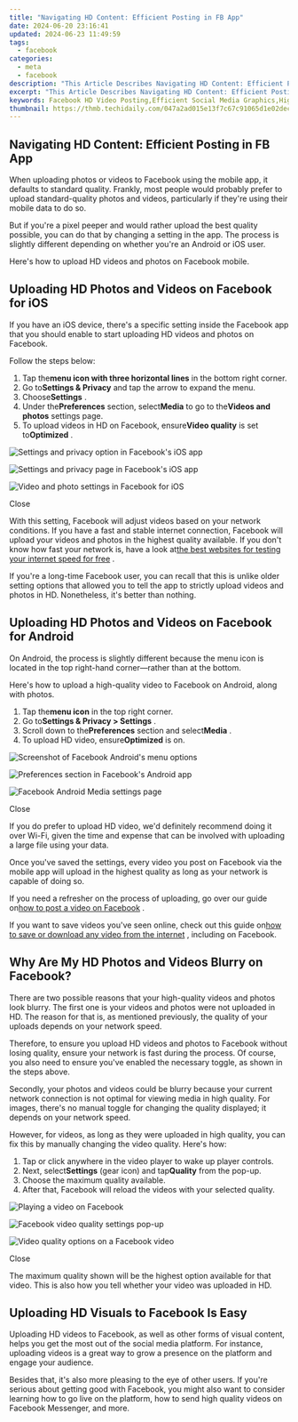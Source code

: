 ```yaml
---
title: "Navigating HD Content: Efficient Posting in FB App"
date: 2024-06-20 23:16:41
updated: 2024-06-23 11:49:59
tags:
  - facebook
categories:
  - meta
  - facebook
description: "This Article Describes Navigating HD Content: Efficient Posting in FB App"
excerpt: "This Article Describes Navigating HD Content: Efficient Posting in FB App"
keywords: Facebook HD Video Posting,Efficient Social Media Graphics,High Definition Content Sharing,Optimize FB Profile Videos,Streamline HD Image Upload,Maximizing HD Ad Images,Enhancing FB Graphic Engagement
thumbnail: https://thmb.techidaily.com/047a2ad015e13f7c67c91065d1e02decc0d409c4804539d81be6e1c6e540ee06.png
---
```


## Navigating HD Content: Efficient Posting in FB App

 When uploading photos or videos to Facebook using the mobile app, it defaults to standard quality. Frankly, most people would probably prefer to upload standard-quality photos and videos, particularly if they're using their mobile data to do so.

 But if you're a pixel peeper and would rather upload the best quality possible, you can do that by changing a setting in the app. The process is slightly different depending on whether you're an Android or iOS user.

Here's how to upload HD videos and photos on Facebook mobile.

## Uploading HD Photos and Videos on Facebook for iOS

 If you have an iOS device, there's a specific setting inside the Facebook app that you should enable to start uploading HD videos and photos on Facebook.

Follow the steps below:

1. Tap the**menu icon with three horizontal lines** in the bottom right corner.
2. Go to**Settings & Privacy** and tap the arrow to expand the menu.
3. Choose**Settings** .
4. Under the**Preferences** section, select**Media** to go to the**Videos and photos** settings page.
5. To upload videos in HD on Facebook, ensure**Video quality** is set to**Optimized** .

![Settings and privacy option in Facebook's iOS app](https://static1.makeuseofimages.com/wordpress/wp-content/uploads/2022/04/Facebook-iOS-settings-and-privacy.jpg)

![Settings and privacy page in Facebook's iOS app](https://static1.makeuseofimages.com/wordpress/wp-content/uploads/2022/04/Settings-and-privacy-page-Facebook-iOS.jpg)

![Video and photo settings in Facebook for iOS](https://static1.makeuseofimages.com/wordpress/wp-content/uploads/2022/04/Videos-and-photos-settings-Facebook-for-iOS.jpg)

Close

 With this setting, Facebook will adjust videos based on your network conditions. If you have a fast and stable internet connection, Facebook will upload your videos and photos in the highest quality available. If you don't know how fast your network is, have a look at[the best websites for testing your internet speed for free](https://www.makeuseof.com/best-free-websites-test-internet-speed/) .

 If you're a long-time Facebook user, you can recall that this is unlike older setting options that allowed you to tell the app to strictly upload videos and photos in HD. Nonetheless, it's better than nothing.

## Uploading HD Photos and Videos on Facebook for Android

 On Android, the process is slightly different because the menu icon is located in the top right-hand corner—rather than at the bottom.

 Here's how to upload a high-quality video to Facebook on Android, along with photos.

1. Tap the**menu icon** in the top right corner.
2. Go to**Settings & Privacy > Settings** .
3. Scroll down to the**Preferences** section and select**Media** .
4. To upload HD video, ensure**Optimized** is on.

![Screenshot of Facebook Android's menu options](https://static1.makeuseofimages.com/wordpress/wp-content/uploads/2022/04/Facebook-Android-settings-and-privacy.jpg)

![Preferences section in Facebook's Android app](https://static1.makeuseofimages.com/wordpress/wp-content/uploads/2022/04/Facebook-Android-preferences.jpg)

![Facebook Android Media settings page](https://static1.makeuseofimages.com/wordpress/wp-content/uploads/2022/04/Media-settings-page-Facebook-Android.jpg)

Close

 If you do prefer to upload HD video, we'd definitely recommend doing it over Wi-Fi, given the time and expense that can be involved with uploading a large file using your data.

 Once you've saved the settings, every video you post on Facebook via the mobile app will upload in the highest quality as long as your network is capable of doing so.

 If you need a refresher on the process of uploading, go over our guide on[how to post a video on Facebook](https://www.makeuseof.com/how-to-post-video-on-facebook/) .

 If you want to save videos you've seen online, check out this guide on[how to save or download any video from the internet](https://www.makeuseof.com/tag/18-free-ways-to-download-any-video-off-the-internet/) , including on Facebook.

## Why Are My HD Photos and Videos Blurry on Facebook?

 There are two possible reasons that your high-quality videos and photos look blurry. The first one is your videos and photos were not uploaded in HD. The reason for that is, as mentioned previously, the quality of your uploads depends on your network speed.

 Therefore, to ensure you upload HD videos and photos to Facebook without losing quality, ensure your network is fast during the process. Of course, you also need to ensure you've enabled the necessary toggle, as shown in the steps above.

 Secondly, your photos and videos could be blurry because your current network connection is not optimal for viewing media in high quality. For images, there's no manual toggle for changing the quality displayed; it depends on your network speed.

 However, for videos, as long as they were uploaded in high quality, you can fix this by manually changing the video quality. Here's how:

1. Tap or click anywhere in the video player to wake up player controls.
2. Next, select**Settings** (gear icon) and tap**Quality** from the pop-up.
3. Choose the maximum quality available.
4. After that, Facebook will reload the videos with your selected quality.

![Playing a video on Facebook](https://static1.makeuseofimages.com/wordpress/wp-content/uploads/2023/04/01-playing-video-facebook.jpg)

![Facebook video quality settings pop-up](https://static1.makeuseofimages.com/wordpress/wp-content/uploads/2023/04/02-video-settings-facebook.jpg)

![Video quality options on a Facebook video](https://static1.makeuseofimages.com/wordpress/wp-content/uploads/2023/04/03-video-quality-options-facebook.jpg)

Close

 The maximum quality shown will be the highest option available for that video. This is also how you tell whether your video was uploaded in HD.

## Uploading HD Visuals to Facebook Is Easy

 Uploading HD videos to Facebook, as well as other forms of visual content, helps you get the most out of the social media platform. For instance, uploading videos is a great way to grow a presence on the platform and engage your audience.

 Besides that, it's also more pleasing to the eye of other users. If you're serious about getting good with Facebook, you might also want to consider learning how to go live on the platform, how to send high quality videos on Facebook Messenger, and more.


<ins class="adsbygoogle"
     style="display:block"
     data-ad-format="autorelaxed"
     data-ad-client="ca-pub-7571918770474297"
     data-ad-slot="1223367746"></ins>



<ins class="adsbygoogle"
     style="display:block"
     data-ad-client="ca-pub-7571918770474297"
     data-ad-slot="8358498916"
     data-ad-format="auto"
     data-full-width-responsive="true"></ins>
